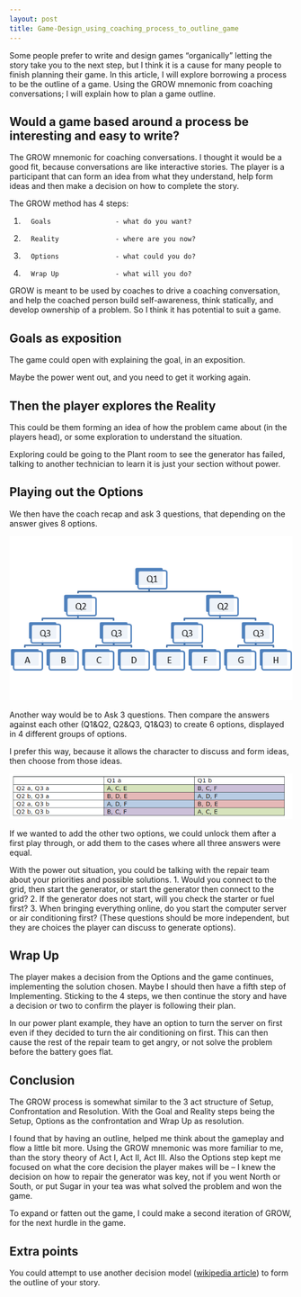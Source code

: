 ```yaml
---
layout: post
title: Game-Design_using_coaching_process_to_outline_game
---
```


Some people prefer to write and design games “organically” letting the story take you to the next step, but I think it is a cause for many people to finish planning their game. In this article, I will explore borrowing a process to be the outline of a game. Using the GROW mnemonic from coaching conversations; I will explain how to plan a game outline.

 

## Would a game based around a process be interesting and easy to write? ##

The GROW mnemonic for coaching conversations. I thought it would be a good fit, because conversations are like interactive stories. The player is a participant that can form an idea from what they understand, help form ideas and then make a decision on how to complete the story.

The GROW method has 4 steps:

1.       Goals                - what do you want?

2.       Reality              - where are you now?

3.       Options              - what could you do?

4.       Wrap Up              - what will you do?

GROW is meant to be used by coaches to drive a coaching conversation, and help the coached person build self-awareness, think statically, and develop ownership of a problem. So I think it has potential to suit a game.

## Goals as exposition ##

The game could open with explaining the goal, in an exposition.

Maybe the power went out, and you need to get it working again.

 

## Then the player explores the Reality ##

This could be them forming an idea of how the problem came about (in the players head), or some exploration to understand the situation.

Exploring could be going to the Plant room to see the generator has failed, talking to another technician to learn it is just your section without power.

 

## Playing out the Options ##

We then have the coach recap and ask 3 questions, that depending on the answer gives 8 options.

![decion tree](../images/thumb-A.png)

Another way would be to Ask 3 questions. Then compare the answers against each other (Q1&Q2, Q2&Q3, Q1&Q3) to create 6 options, displayed in 4 different groups of options.

I prefer this way, because it allows the character to discuss and form ideas, then choose from those ideas.

![decision table](../images/thumb-B.png)

If we wanted to add the other two options, we could unlock them after a first play through, or add them to the cases where all three answers were equal.

With the power out situation, you could be talking with the repair team about your priorities and possible solutions. 1. Would you connect to the grid, then start the generator, or start the generator then connect to the grid? 2. If the generator does not start, will you check the starter or fuel first? 3. When bringing everything online, do you start the computer server or air conditioning first? (These questions should be more independent, but they are choices the player can discuss to generate options).

 

## Wrap Up ##

The player makes a decision from the Options and the game continues, implementing the solution chosen. Maybe I should then have a fifth step of Implementing. Sticking to the 4 steps, we then continue the story and have a decision or two to confirm the player is following their plan.

In our power plant example, they have an option to turn the server on first even if they decided to turn the air conditioning on first. This can then cause the rest of the repair team to get angry, or not solve the problem before the battery goes flat.

 

## Conclusion ##

The GROW process is somewhat similar to the 3 act structure of Setup, Confrontation and Resolution. With the Goal and Reality steps being the Setup, Options as the confrontation and Wrap Up as resolution.

I found that by having an outline, helped me think about the gameplay and flow a little bit more. Using the GROW mnemonic was more familiar to me, than the story theory of Act I, Act II, Act III. Also the Options step kept me focused on what the core decision the player makes will be – I knew the decision on how to repair the generator was key, not if you went North or South, or put Sugar in your tea was what solved the problem and won the game.

To expand or fatten out the game, I could make a second iteration of GROW, for the next hurdle in the game.

 

## Extra points ##

You could attempt to use another decision model ([wikipedia article](https://en.wikipedia.org/wiki/Decision_cycle)) to form the outline of your story.
